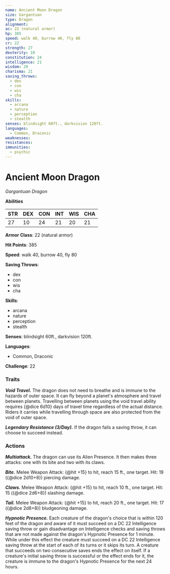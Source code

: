 ```yaml
---
name: Ancient Moon Dragon
size: Gargantuan
type: Dragon
alignment: 
ac: 22 (natural armor)
hp: 385
speed: walk 40, burrow 40, fly 80
cr: 22
strength: 27
dexterity: 10
constitution: 24
intelligence: 21
wisdom: 20
charisma: 21
saving_throws:
  - dex
  - con
  - wis
  - cha
skills:
  - arcana
  - nature
  - perception
  - stealth
senses: blindsight 60ft., darkvision 120ft.
languages:
  - Common, Draconic
weaknesses:
resistances:
immunities:
  - psychic
---
```


# Ancient Moon Dragon

*Gargantuan Dragon*

**Abilities**

| STR | DEX | CON | INT | WIS | CHA |
| --- | --- | --- | --- | --- | --- |
| 27 | 10 | 24 | 21 | 20 | 21 |

**Armor Class**: 22 (natural armor)

**Hit Points**: 385

**Speed**: walk 40, burrow 40, fly 80

**Saving Throws**:
  - dex
  - con
  - wis
  - cha

**Skills**:
  - arcana
  - nature
  - perception
  - stealth

**Senses**: blindsight 60ft., darkvision 120ft.

**Languages**:
  - Common, Draconic

**Challenge**: 22

### Traits
***Void Travel.*** The dragon does not need to breathe and is immune to the hazards of outer space. It can fly beyond a planet's atmosphere and travel between planets. Travelling between planets using the void travel ability requires {@dice 6d10} days of travel time regardless of the actual distance. Riders it carries while travelling through space are also protected from the void of outer space.

***Legendary Resistance (3/Day).*** If the dragon fails a saving throw, it can choose to succeed instead.

### Actions
***Multiattack.*** The dragon can use its Alien Presence. It then makes three attacks: one with its bite and two with its claws.

***Bite.*** Melee Weapon Attack: {@hit +15} to hit, reach 15 ft., one target. Hit: 19 ({@dice 2d10+8}) piercing damage.

***Claws.*** Melee Weapon Attack: {@hit +15} to hit, reach 10 ft., one target. Hit: 15 ({@dice 2d6+8}) slashing damage.

***Tail.*** Melee Weapon Attack: {@hit +15} to hit, reach 20 ft., one target. Hit: 17 ({@dice 2d8+8}) bludgeoning damage.

***Hypnotic Presence.*** Each creature of the dragon's choice that is within 120 feet of the dragon and aware of it must succeed on a DC 22 Intelligence saving throw or gain disadvantage on Intelligence checks and saving throws that are not made against the dragon's Hypnotic Presence for 1 minute. While under this effect the creature must succeed on a DC 22 Intelligence saving throw at the start of each of its turns or it skips its turn. A creature that succeeds on two consecutive saves ends the effect on itself. If a creature's initial saving throw is successful or the effect ends for it, the creature is immune to the dragon's Hypnotic Presence for the next 24 hours.

